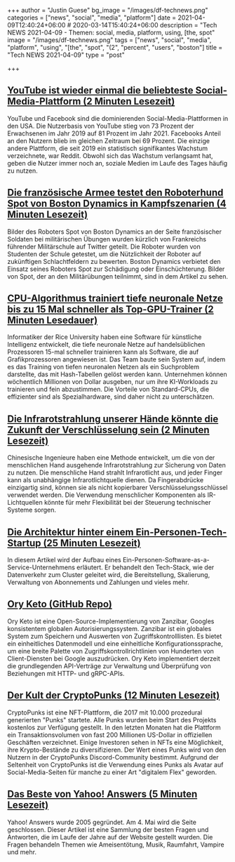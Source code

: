 +++
author = "Justin Guese"
bg_image = "/images/df-technews.png"
categories = ["news", "social", "media", "platform"]
date = 2021-04-09T12:40:24+06:00 # 2020-03-14T15:40:24+06:00
description = "Tech NEWS 2021-04-09 - Themen: social, media, platform, using, [the, spot"
image = "/images/df-technews.png"
tags = ["news", "social", "media", "platform", "using", "[the", "spot", "(2", "percent", "users", "boston"]
title = "Tech NEWS 2021-04-09"
type = "post"

+++

## [YouTube ist wieder einmal die beliebteste Social-Media-Plattform (2 Minuten Lesezeit)](https://www.engadget.com/pew-2021-social-media-report-youtube-facebook-162254196.html)

 YouTube und Facebook sind die dominierenden Social-Media-Plattformen in den USA. Die Nutzerbasis von YouTube stieg von 73 Prozent der Erwachsenen im Jahr 2019 auf 81 Prozent im Jahr 2021. Facebooks Anteil an den Nutzern blieb im gleichen Zeitraum bei 69 Prozent. Die einzige andere Plattform, die seit 2019 ein statistisch signifikantes Wachstum verzeichnete, war Reddit. Obwohl sich das Wachstum verlangsamt hat, geben die Nutzer immer noch an, soziale Medien im Laufe des Tages häufig zu nutzen.

## [Die französische Armee testet den Roboterhund Spot von Boston Dynamics in Kampfszenarien (4 Minuten Lesezeit)](https://www.theverge.com/2021/4/7/22371590/boston-dynamics-spot-robot-military-exercises-french-army)

 Bilder des Roboters Spot von Boston Dynamics an der Seite französischer Soldaten bei militärischen Übungen wurden kürzlich von Frankreichs führender Militärschule auf Twitter geteilt. Die Roboter wurden von Studenten der Schule getestet, um die Nützlichkeit der Roboter auf zukünftigen Schlachtfeldern zu bewerten. Boston Dynamics verbietet den Einsatz seines Roboters Spot zur Schädigung oder Einschüchterung. Bilder von Spot, der an den Militärübungen teilnimmt, sind in dem Artikel zu sehen.

## [CPU-Algorithmus trainiert tiefe neuronale Netze bis zu 15 Mal schneller als Top-GPU-Trainer (2 Minuten Lesedauer)](https://techxplore.com/news/2021-04-rice-intel-optimize-ai-commodity.html)

 Informatiker der Rice University haben eine Software für künstliche Intelligenz entwickelt, die tiefe neuronale Netze auf handelsüblichen Prozessoren 15-mal schneller trainieren kann als Software, die auf Grafikprozessoren angewiesen ist. Das Team baute sein System auf, indem es das Training von tiefen neuronalen Netzen als ein Suchproblem darstellte, das mit Hash-Tabellen gelöst werden kann. Unternehmen können wöchentlich Millionen von Dollar ausgeben, nur um ihre KI-Workloads zu trainieren und fein abzustimmen. Die Vorteile von Standard-CPUs, die effizienter sind als Spezialhardware, sind daher nicht zu unterschätzen.

## [Die Infrarotstrahlung unserer Hände könnte die Zukunft der Verschlüsselung sein (2 Minuten Lesezeit)](https://interestingengineering.com/infrared-radiation-from-our-hands-could-be-the-future-of-encryption)

 Chinesische Ingenieure haben eine Methode entwickelt, um die von der menschlichen Hand ausgehende Infrarotstrahlung zur Sicherung von Daten zu nutzen. Die menschliche Hand strahlt Infrarotlicht aus, und jeder Finger kann als unabhängige Infrarotlichtquelle dienen. Da Fingerabdrücke einzigartig sind, können sie als nicht kopierbarer Verschlüsselungsschlüssel verwendet werden. Die Verwendung menschlicher Komponenten als IR-Lichtquellen könnte für mehr Flexibilität bei der Steuerung technischer Systeme sorgen.

## [Die Architektur hinter einem Ein-Personen-Tech-Startup (25 Minuten Lesezeit)](https://anthonynsimon.com/blog/one-man-saas-architecture/)

 In diesem Artikel wird der Aufbau eines Ein-Personen-Software-as-a-Service-Unternehmens erläutert. Er behandelt den Tech-Stack, wie der Datenverkehr zum Cluster geleitet wird, die Bereitstellung, Skalierung, Verwaltung von Abonnements und Zahlungen und vieles mehr.

## [Ory Keto (GitHub Repo)](https://github.com/ory/keto)

 Ory Keto ist eine Open-Source-Implementierung von Zanzibar, Googles konsistentem globalen Autorisierungssystem. Zanzibar ist ein globales System zum Speichern und Auswerten von Zugriffskontrolllisten. Es bietet ein einheitliches Datenmodell und eine einheitliche Konfigurationssprache, um eine breite Palette von Zugriffskontrollrichtlinien von Hunderten von Client-Diensten bei Google auszudrücken. Ory Keto implementiert derzeit die grundlegenden API-Verträge zur Verwaltung und Überprüfung von Beziehungen mit HTTP- und gRPC-APIs.

## [Der Kult der CryptoPunks (12 Minuten Lesezeit)](https://techcrunch.com/2021/04/08/the-cult-of-cryptopunks/)

 CryptoPunks ist eine NFT-Plattform, die 2017 mit 10.000 prozedural generierten "Punks" startete. Alle Punks wurden beim Start des Projekts kostenlos zur Verfügung gestellt. In den letzten Monaten hat die Plattform ein Transaktionsvolumen von fast 200 Millionen US-Dollar in offiziellen Geschäften verzeichnet. Einige Investoren sehen in NFTs eine Möglichkeit, ihre Krypto-Bestände zu diversifizieren. Der Wert eines Punks wird von den Nutzern in der CryptoPunks Discord-Community bestimmt. Aufgrund der Seltenheit von CryptoPunks ist die Verwendung eines Punks als Avatar auf Social-Media-Seiten für manche zu einer Art "digitalem Flex" geworden.

## [Das Beste von Yahoo! Answers (5 Minuten Lesezeit)](https://www.theverge.com/22368753/yahoo-answers-best-funny-shut-down)

 Yahoo! Answers wurde 2005 gegründet. Am 4. Mai wird die Seite geschlossen. Dieser Artikel ist eine Sammlung der besten Fragen und Antworten, die im Laufe der Jahre auf der Website gestellt wurden. Die Fragen behandeln Themen wie Ameisentötung, Musik, Raumfahrt, Vampire und mehr.

